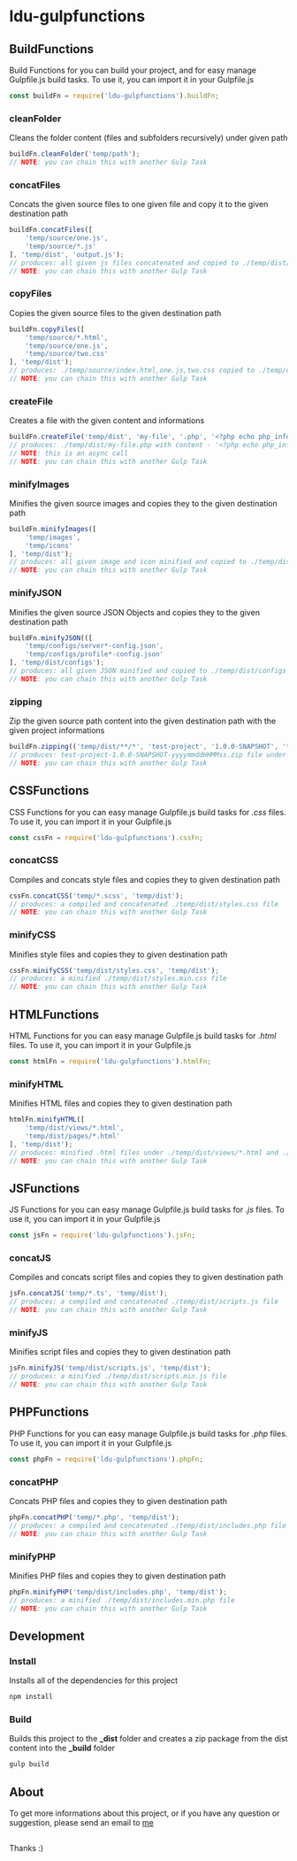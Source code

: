# ldu-gulpfunctions

## BuildFunctions

Build Functions for you can build your project, and for easy manage Gulpfile.js build tasks. To use it, you can import it in your Gulpfile.js

```js
const buildFn = require('ldu-gulpfunctions').buildFn;
```

### cleanFolder

Cleans the folder content (files and subfolders recursively) under given path

```js
buildFn.cleanFolder('temp/path');
// NOTE: you can chain this with another Gulp Task
```

### concatFiles

Concats the given source files to one given file and copy it to the given destination path

```js
buildFn.concatFiles([
    'temp/source/one.js',
    'temp/source/*.js'
], 'temp/dist', 'output.js');
// produces: all given js files concatenated and copied to ./temp/dist/output.js
// NOTE: you can chain this with another Gulp Task
```

### copyFiles

Copies the given source files to the given destination path

```js
buildFn.copyFiles([
    'temp/source/*.html',
    'temp/source/one.js',
    'temp/source/two.css'
], 'temp/dist');
// produces: ./temp/source/index.html,one.js,two.css copied to ./temp/dist/index.html,one.js,two.css
// NOTE: you can chain this with another Gulp Task
```

### createFile

Creates a file with the given content and informations

```js
buildFn.createFile('temp/dist', 'my-file', '.php', '<?php echo php_info()?>', callBack);
// produces: ./temp/dist/my-file.php with content - '<?php echo php_info()?>'
// NOTE: this is an async call
// NOTE: you can chain this with another Gulp Task
```

### minifyImages

Minifies the given source images and copies they to the given destination path

```js
buildFn.minifyImages([
    'temp/images',
    'temp/icons'
], 'temp/dist');
// produces: all given image and icon minified and copied to ./temp/dist
// NOTE: you can chain this with another Gulp Task
```

### minifyJSON

Minifies the given source JSON Objects and copies they to the given destination path

```js
buildFn.minifyJSON(([
    'temp/configs/server*-config.json',
    'temp/configs/profile*-config.json'
], 'temp/dist/configs');
// produces: all given JSON minified and copied to ./temp/dist/configs
// NOTE: you can chain this with another Gulp Task
```

### zipping

Zip the given source path content into the given destination path with the given project informations

```js
buildFn.zipping(('temp/dist/**/*', 'test-project', '1.0.0-SNAPSHOT', 'temp/build');
// produces: test-project-1.0.0-SNAPSHOT-yyyymmddHHMMss.zip file under ./temp/build/
// NOTE: you can chain this with another Gulp Task
```

## CSSFunctions

CSS Functions for you can easy manage Gulpfile.js build tasks for *.css* files. To use it, you can import it in your Gulpfile.js

```js
const cssFn = require('ldu-gulpfunctions').cssFn;
```

### concatCSS

Compiles and concats style files and copies they to given destination path

```js
cssFn.concatCSS('temp/*.scss', 'temp/dist');
// produces: a compiled and concatenated ./temp/dist/styles.css file
// NOTE: you can chain this with another Gulp Task
```

### minifyCSS

Minifies style files and copies they to given destination path

```js
cssFn.minifyCSS('temp/dist/styles.css', 'temp/dist');
// produces: a minified ./temp/dist/styles.min.css file
// NOTE: you can chain this with another Gulp Task
```

## HTMLFunctions

HTML Functions for you can easy manage Gulpfile.js build tasks for *.html* files. To use it, you can import it in your Gulpfile.js

```js
const htmlFn = require('ldu-gulpfunctions').htmlFn;
```

### minifyHTML

Minifies HTML files and copies they to given destination path

```js
htmlFn.minifyHTML([
    'temp/dist/views/*.html',
    'temp/dist/pages/*.html'
], 'temp/dist');
// produces: minified .html files under ./temp/dist/views/*.html and ./temp/dist/pages/*.html
// NOTE: you can chain this with another Gulp Task
```

## JSFunctions

JS Functions for you can easy manage Gulpfile.js build tasks for *.js* files. To use it, you can import it in your Gulpfile.js

```js
const jsFn = require('ldu-gulpfunctions').jsFn;
```

### concatJS

Compiles and concats script files and copies they to given destination path

```js
jsFn.concatJS('temp/*.ts', 'temp/dist');
// produces: a compiled and concatenated ./temp/dist/scripts.js file
// NOTE: you can chain this with another Gulp Task
```

### minifyJS

Minifies script files and copies they to given destination path

```js
jsFn.minifyJS('temp/dist/scripts.js', 'temp/dist');
// produces: a minified ./temp/dist/scripts.min.js file
// NOTE: you can chain this with another Gulp Task
```

## PHPFunctions

PHP Functions for you can easy manage Gulpfile.js build tasks for *.php* files. To use it, you can import it in your Gulpfile.js

```js
const phpFn = require('ldu-gulpfunctions').phpFn;
```

### concatPHP

Concats PHP files and copies they to given destination path

```js
phpFn.concatPHP('temp/*.php', 'temp/dist');
// produces: a compiled and concatenated ./temp/dist/includes.php file
// NOTE: you can chain this with another Gulp Task
```

### minifyPHP

Minifies PHP files and copies they to given destination path

```js
phpFn.minifyPHP('temp/dist/includes.php', 'temp/dist');
// produces: a minified ./temp/dist/includes.min.php file
// NOTE: you can chain this with another Gulp Task
```

## Development

### Install

Installs all of the dependencies for this project

```sh
npm install
```

### Build

Builds this project to the **_dist** folder and creates a zip package from the dist content into the **_build** folder

```sh
gulp build
```

## About

To get more informations about this project, or if you have any question or suggestion, please send an email to [me](mailto:lildworks@gmail.com)

## 

Thanks :)

